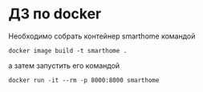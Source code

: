 # ДЗ по docker

Необходимо собрать  контейнер smarthome командой

```
docker image build -t smarthome .
```
а затем запустить его командой

```
docker run -it --rm -p 8000:8000 smarthome
```
